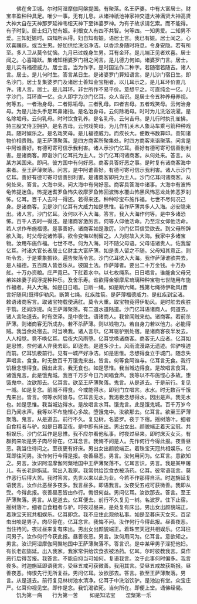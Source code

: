 <!-- { "loadSidebar": true } -->
　　佛在舍卫城。尔时阿湿摩伽阿槃提国。有聚落。名王萨婆。中有大富居士。财宝丰盈种种具足。唯少一事。无有儿息。从诸神祇池神家神交道大神满贤大神高贤大神大自在天神那罗延神韦纽天神下至钵婆罗神。为有子故求请乞索。而不能得。有子时到。居士妇乃觉有娠。利根女人有四不共智。何等四。一知男爱。二知男不爱。三知妊娠时。四知所从得。妇自知有娠。语居士言。我已有娠。居士闻之。心欢喜踊跃。或当生男。好加供给洗浴净洁。以香涂身随时将息。令身安隐。若有所至。多人卫从莫令忧恼。九月已过娩身生男。耳有金环。是儿端正见者欢喜。居士闻之。心喜踊跃。集诸知相婆罗门相之问言。是儿德力何如。诸婆罗门言。居士。是儿实有福德威力。居士言。当为作字。是时国法作二种字。若随宿若随吉。诸人言。居士。是儿何时生。答言某日生。是诸婆罗门算知语言。是儿沙门宿日生。即名沙门。居士复集婆罗门及诸居士善知金宝相者。以儿耳示之。是儿耳环价直几许。诸人言。居士。是儿耳环。非世所作不易平价。意想平之。可直纯金一亿。儿字沙门。耳环直一亿。众人即字为沙门亿耳。众人当识。是居士令五种养母养视。何等五。一者治身母。二者除垢母。三者乳母。四者吉母。五者戏笑母。云何治身母。为是儿治头手足耳鼻诸指。是名治身母。云何除垢母。时时为儿洗浴浣濯。是名除垢母。云何乳母。时时饮食乳养。是名乳母。云何吉母。是儿行时执孔雀拂。持三股叉侍卫拥护。是名吉母。云何戏笑母。为儿作机关木人象马车乘弓箭种种戏具。随时娱乐之。是名戏笑母。是儿福德威力。而疾长大。便教书数算印。善知诸物价相贵贱。是王萨薄聚落。是四方商客所聚集处。时四方商客来诣聚落。问言是中阿谁善好。有德可寄可信示我利害。诸人示沙门亿耳。善好有德可寄可信善别利害。是诸商客。即诣沙门亿耳托为主人。沙门亿耳问诸商客。从何处来。答言。从某方某国来。即问。彼方国中有何好恶。商客具答好恶之事。是时复有诸商客海中来者。至王萨薄聚落。问言。是中阿谁善好。有德可寄可信示我利害。诸人示沙门亿耳。善好有德可寄可信善别利害。是诸商客即托为主人。沙门亿耳问诸商客。从何处来。答言。大海中来。问大海中有何好恶。商客具答海中诸事。大海中有波怖龟怖提迷鱼。怖提迷耆罗鱼怖失收摩罗鱼怖回波怖水覆山怖黑风怖恶龙处怖恶罗刹怖。亿耳。百千人去时一得还。若得来还。种种珍宝布施作福。七世不尽何况己身。是诸商客。见是沙门亿耳有大威力如是思惟。若作萨薄共多人入海。必安隐来出。诸人言。沙门亿耳。汝何以不入大海。答言。我入大海作何等。是中多诸恐怖。百千人去时一得还。是诸商客激厉言。何等人仰他活命。乃至淫女仰他活命。若人求作布施福德。是事善好。诸商客如是激厉。沙门亿耳信受欲去。到父母所辞欲入海。时父母说诸怖事。欲令变悔以制留之。人为财故入大海。我家中多诸宝物。汝用布施作福。七世不尽。何为入海。时不随父母语。父母语诸贵人。佐我留亿耳。时诸大官长者居士亿财主大富萨薄。如是贵人留之不随。父母知其意正。则听令去。于是乘象振铃。遍告聚落令言。沙门亿耳欲入大海。我作萨薄谁欲共去。是人福德。五百商人皆悉乐从。彼国土法。作萨薄者。要出二十万金钱。十万办舡。十万办资粮。庄严竟已。下舡着水中。以七枚绳系。日日唱言。谁能舍父母兄弟姊妹妻子阎浮提种种乐。及舍乐寿。谁欲得金银摩尼琉璃种种宝物七世随用布施作福者。共入大海。如是日日唱。日断一绳。如是断六绳。残第七绳待伊勒风(晋言好随风)既得伊勒风。断第七绳。舡疾胜箭。是萨薄福德威力。是舡疾到宝渚。敕语诸商客言。取诸宝物载使满舡。莫令大重。取宝物竟得伊勒风。是时舡去疾胜于箭。还阎浮提。向王萨薄聚落。有二道水道陆道。沙门亿耳语诸商人。何道去。诸人言陆道去。时有空泽。是中夜住。语诸商人。我曾闻贼来劫。诸商客。若前杀萨薄。则诸商客无所成办。若不杀萨薄。则以钱物力。若自身力若以他力。必能得贼。我当余处宿去。时当唤我。诸人言尔。亿耳驱驴别处宿。是诸商客夜半发去。人人相觉。竟不唤亿耳。后夜大风雨堕。亿耳觉唤诸商客。商客无人应者。亿耳如是思惟。奈何诸人弃我去耶。即逐去。是道多沙土。风雨流漫路无遗迹。仰驴嗅迹而前。亿耳饥极前行。见有一城严好净洁。如是思惟。念想得食立于城门。随念失声唱言。食食。时无数百千万饿鬼来出。皆言。何等食阿谁与。亿耳言无食。我行饥极念想得食。因出此言。我无食也。如是思惟。我当城边得食。是故唱言食耳。诸饿鬼言。此是饿鬼城。我百千万岁今日乃闻唱食声。我等以不布施悭心多故。堕饿鬼中。汝欲那去。亿耳言。欲至王萨薄聚落。鬼言。从是道去。于是前行。复见一城。如是复念。前城不得食。今或能得水。即到门立唱言。水水。时无数百千饿鬼来出。皆言。何等水阿谁与。亿耳言无水。我渴极念想得水。因出是声。我无水也。如是思惟。我当城边得水。是故唱言水耳。饿鬼言。此是饿鬼城。百千万岁今日乃闻水声。我等以不布施悭心多故。堕饿鬼中。汝欲那去。亿耳言。欲至王萨薄聚落。鬼言。从是道去。前行不久。复见树。名婆罗。夜于下宿。摇树落叶。细者自食粗者与驴。如是日暮至夜。是中即有床出。男出女出。颜貌端正着天宝冠。共相娱乐。沙门亿耳作是思惟。我不应尔看他私事。时夜过昼来。即时床灭女灭。有群狗来啖是男子肉尽骨在。亿耳念言。我悔不问是人。先作何行今得此报。夜善昼恶。我当住待问之。至夜更有好床。男出女出颜貌端正。着珠宝天冠共相娱乐。亿耳即往问男。汝作何行今得是报。夜善昼恶。男言。汝何用问为。亿耳言。意欲知之。男言。汝识阿湿摩伽阿槃地国中王萨薄聚落不。亿耳言识。男言。我是某甲屠儿。有长老迦旃延。常出入我家。我常供给饮食衣被汤药。亿耳。彼常语我言。莫作恶行后得大苦。我时答言。先世以来以此为业。今若不作那得自活。时迦旃延复语我言。汝作此恶昼多夜多。我言昼多。即语我言。汝夜受五戒可获微善。我即从受。今得此报。夜善昼恶皆由作行。悔恨何益。男问亿耳。汝欲那去。答言。至王萨薄聚落。男言。从是道去。亿耳便去。前行不久复见一树。名波罗。住下止宿。摇树落叶。细者自食粗者与驴。时夜过昼来。是处复有床出。男出女出颜貌端正。着珠宝天冠共相娱乐。亿耳即念。我不应住此观他私事。如是至暮床灭女灭。百足虫出啖是男子。肉尽骨在。亿耳念言。我悔不问。汝作何行今得此报。昼善夜恶。当住待问。夜过昼来复有床出。男出女出颜貌端正。着珠宝天冠共相娱乐。亿耳往问男子。汝作何行今获此报。昼善夜恶。男言。汝何用问为。亿耳言。意欲知之。男言。汝识阿湿摩伽阿槃地国中王萨薄聚落不。答言识。是中某甲男子淫犯他妇。有长老迦旃延。出入我家。我家常供给饮食衣被汤药。亿耳。尔时彼教我言。莫作恶行后得苦报。我答言。不能自抑当可如何。复语我言。汝于此事何时偏多。我言夜多。时迦旃延即语我言。受昼五戒可获微善。我用其言。受昼五戒故获斯报。昼善夜恶。悔恨先行无所复益。男问亿耳。汝欲那去。答言。欲至王萨薄聚落。男言。从是道去。前行复见林树池水清净。亿耳于中洗浴饮驴。是池边有堂。众宝庄严。亿耳仰视见堂。即作是念。我饥渴欲死。当何所在。即便上堂。诵佛经偈。
　　饥为第一病　　行为第一苦
　　如是知法宝　　涅槃第一乐

